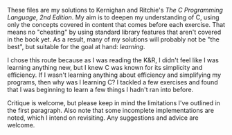 These files are my solutions to Kernighan and Ritchie's *The C Programming
Language, 2nd Edition*. My aim is to deepen my understanding of C, using only
the concepts covered in content that comes before each exercise. That means no
"cheating" by using standard library features that aren't covered in the book
yet. As a result, many of my solutions will probably not be "the best", but
suitable for the goal at hand: *learning*.

I chose this route because as I was reading the K&R, I didn't feel like I was 
learning anything new, but I knew C was known for its simplicity and efficiency. 
If I wasn't learning anything about efficiency and simplifying my programs, then 
why was I learning C? I tackled a few exercises and found that I was beginning 
to learn a few things I hadn't ran into before.

Critique is welcome, but please keep in mind the limitations I've outlined in 
the first paragraph. Also note that some incomplete implementations are noted,
which I intend on revisiting. Any suggestions and advice are welcome.
